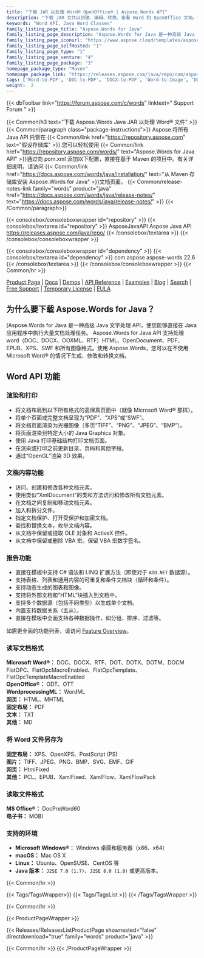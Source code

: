 ```yaml
---
title: "下载 JAR 以处理 Word® OpenOffice® | Aspose.Words API"
description: "下载 JAR 文件以创建、编辑、转换、查看 Word 和 OpenOffice 文档。使用文本、图像、表单、表格、自定义 XML、SmartArt、OLE、VBA 等。"
keywords: "Word API, Java Word Classes"
family_listing_page_title: "Aspose.Words for Java"
family_listing_page_description: "Aspose.Words for Java 是一种高级 Java 文字处理 API，使您能够直接在 Java 应用程序中执行大量文档处理任务。"
family_listing_page_iconurl: "https://www.aspose.cloud/templates/aspose/App_Themes/V3/images/words/272x272/aspose_words-for-java.png"
family_listing_page_selfHosted: "1"
family_listing_page_type: "1"
family_listing_page_venture: "4"
family_listing_page_package: "3"
homepage_package_type: "Maven"
homepage_package_link: "https://releases.aspose.com/java/repo/com/aspose/aspose-words/"
tags: ['Word-to-PDF', 'DOC-to-PDF', 'DOCX-to-PDF', 'Word-to-Image', 'DOCX-to-JPG', 'DOC-to-PNG', 'Image-to-PDF', 'JPG-to-PDF', 'TIFF-to-PDF', 'HTML-to-Markdown', 'HTML-to-MD', 'DOCX-to-Markdown', 'DOCX-to-MD', 'Markdown-to-PDF', 'MD-to-PDF', 'HTML-to-PDF', 'MHT-to-PDF', 'MHTML-to-PDF', 'Word-to-HTML', 'Markdown-to-HTML', 'MD-to-HTML', 'Mobi-to-EPUB', 'RTF-to-PDF', 'ODT-to-PDF', 'TXT-to-PDF', 'Mobi-to-PDF', 'DOCX-to-DOC', 'HTML-to-Word']
weight:  2
---
```


{{< dbToolbar link="https://forum.aspose.com/c/words" linktext=" Support Forum " >}}

{{< Common/h3 text="下载 Aspose.Words Java JAR 以处理 Word® 文件"  >}}
{{< Common/paragraph class="package-instructions">}}
Aspose 将所有 Java API 托管在
{{< Common/link href="https://repository.aspose.com" text="假设存储库"  >}}.您可以轻松使用
{{< Common/link href="https://repository.aspose.com/words/" text="Aspose.Words for Java API"  >}}通过向 pom.xml 添加以下配置，直接在基于 Maven 的项目中。有关详细说明，请访问
{{< Common/link href="https://docs.aspose.com/words/java/installation/" text="从 Maven 存储库安装 Aspose.Words for Java"  >}}文档页面。
{{< Common/release-notes-link family="words" product="java" href="https://docs.aspose.com/words/java/release-notes/" text="https://docs.aspose.com/words/java/release-notes/"  >}}
{{< /Common/paragraph>}}

{{< consolebox/consoleboxwrapper id="repository" >}}
   {{< consolebox/textarea id="repository" >}} 
      <repository>
      <id>AsposeJavaAPI</id>
      <name>Aspose Java API</name>
      <url>https://releases.aspose.com/java/repo/</url>
      </repository> 
   {{< /consolebox/textarea >}}
{{< /consolebox/consoleboxwrapper >}}

{{< consolebox/consoleboxwrapper id="dependency" >}}
   {{< consolebox/textarea id="dependency" >}}
      <dependency>
      <groupId>com.aspose</groupId>
      <artifactId>aspose-words</artifactId>
      <version>22.6</version>
      </dependency>
   {{< /consolebox/textarea >}}
{{< /consolebox/consoleboxwrapper >}}
{{< Common/hr >}}

[Product Page](https://products.aspose.com/words/java) | [Docs](https://docs.aspose.com/words/java/) | [Demos](https://products.aspose.app/words/family) | [API Reference](https://reference.aspose.com/words/java) | [Examples](https://github.com/aspose-words/Aspose.Words-for-Java/tree/master/Examples) | [Blog](https://blog.aspose.com/category/words/) | [Search](https://search.aspose.com/) | [Free Support](https://forum.aspose.com/c/words) | [Temporary License](https://purchase.aspose.com/temporary-license) | [EULA](https://about.aspose.com/legal/eula/)

## 为什么要下载 Aspose.Words for Java？

[Aspose.Words for Java 是一种高级 Java 文字处理 API，使您能够直接在 Java 应用程序中执行大量文档处理任务。 Aspose.Words for Java API 支持处理 word（DOC、DOCX、OOXML、RTF）HTML、OpenDocument、PDF、EPUB、XPS、SWF 和所有图像格式。使用 Aspose.Words，您可以在不使用 Microsoft Word® 的情况下生成、修改和转换文档。

## Word API 功能

### 渲染和打印

- 将文档布局到以下所有格式的高保真页面中（就像 Microsoft Word® 那样）。
- 将单个页面或完整文档呈现为“PDF”、“XPS”或“SWF”。
- 将文档页面渲染为光栅图像（多页“TIFF”、“PNG”、“JPEG”、“BMP”）。
- 将页面渲染到特定大小的 Java Graphics 对象。
- 使用 Java 打印基础结构打印文档页面。
- 在渲染或打印之前更新目录、页码和其他字段。
- 通过“OpenGL”渲染 3D 效果。

### 文档内容功能

- 访问、创建和修改各种文档元素。
- 使用类似“XmlDocument”的类和方法访问和修改所有文档元素。
- 在文档之间复制和移动文档元素。
- 加入和拆分文件。
- 指定文档保护、打开受保护和加密文档。
- 查找和替换文本，枚举文档内容。
- 从文档中保留或提取 OLE 对象和 ActiveX 控件。
- 从文档中保留或删除 VBA 宏。保留 VBA 宏数字签名。

### 报告功能

- 直接在模板中支持 C# 语法和 LINQ 扩展方法（即使对于 `ADO.NET` 数据源）。
- 支持表格、列表和通用内容的可重复和条件文档块（循环和条件）。
- 支持动态生成的图表和图像。
- 支持将外部文档和“HTML”块插入到文档中。
- 支持多个数据源（包括不同类型）以生成单个文档。
- 内置支持数据关系（主从）。
- 直接在模板中全面支持各种数据操作，如分组、排序、过滤等。

如需更全面的功能列表，请访问 [Feature Overview](https://docs.aspose.com/words/java/feature-overview/)。

### 读写文档格式

**Microsoft Word®：** DOC、DOCX、RTF、DOT、DOTX、DOTM、DOCM FlatOPC、FlatOpcMacroEnabled、FlatOpcTemplate、FlatOpcTemplateMacroEnabled\
**OpenOffice®：** ODT、OTT\
**WordprocessingML：** WordML\
**网页：** HTML、MHTML\
**固定布局：** PDF\
**文本：** TXT\
**其他：** MD

### 将 Word 文件另存为

**固定布局：** XPS、OpenXPS、PostScript (PS)\
**图片：** TIFF、JPEG、PNG、BMP、SVG、EMF、GIF\
**网页：** HtmlFixed\
**其他：** PCL、EPUB、XamlFixed、XamlFlow、XamlFlowPack

### 读取文件格式

**MS Office®：** DocPreWord60\
**电子书：** MOBI

### 支持的环境

- **Microsoft Windows®：** Windows 桌面和服务器（x86、x64）
- **macOS：** Mac OS X
- **Linux：** Ubuntu、OpenSUSE、CentOS 等
- **Java 版本：** `J2SE 7.0 (1.7)`、`J2SE 8.0 (1.8)` 或更高版本。

{{< Common/hr >}}

{{< Tags/TagsWrapper>}}
 {{< Tags/TagsList >}}
{{< /Tags/TagsWrapper >}}

{{< Common/hr >}}

{{< ProductPageWrapper >}}
<!-- ReleasesListProductPage-->
   {{< Releases/ReleasesListProductPage shownested="false"  directdownload="true" family="words" product="java" >}}
<!-- /ReleasesListProductPage-->
{{< Common/hr >}}
{{< /ProductPageWrapper >}}

